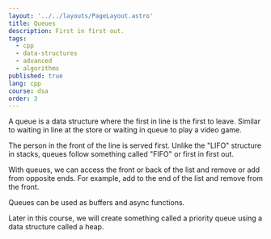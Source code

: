 ```yaml
---
layout: '../../layouts/PageLayout.astro'
title: Queues
description: First in first out.
tags:
  - cpp
  - data-structures
  - advanced
  - algorithms
published: true
lang: cpp
course: dsa
order: 3
---
```


A queue is a data structure where the first in line is the first to leave. Similar to waiting in line at the store or waiting in queue to play a video game.

The person in the front of the line is served first. Unlike the "LIFO" structure in stacks, queues follow something called "FIFO" or first in first out.

With queues, we can access the front or back of the list and remove or add from opposite ends. For example, add to the end of the list and remove from the front.

Queues can be used as buffers and async functions.

Later in this course, we will create something called a priority queue using a data structure called a heap.